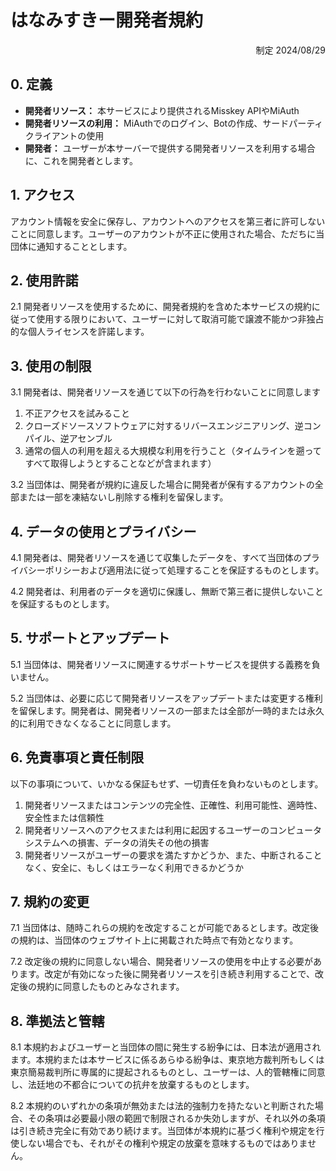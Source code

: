 # はなみすきー開発者規約

<div style="text-align: right;">
制定 2024/08/29
</div>

## 0. 定義

- **開発者リソース：** 本サービスにより提供されるMisskey APIやMiAuth
- **開発者リソースの利用：** MiAuthでのログイン、Botの作成、サードパーティクライアントの使用
- **開発者：** ユーザーが本サーバーで提供する開発者リソースを利用する場合に、これを開発者とします。

## 1. アクセス

アカウント情報を安全に保存し、アカウントへのアクセスを第三者に許可しないことに同意します。ユーザーのアカウントが不正に使用された場合、ただちに当団体に通知することとします。

## 2. 使用許諾

2.1 開発者リソースを使用するために、開発者規約を含めた本サービスの規約に従って使用する限りにおいて、ユーザーに対して取消可能で譲渡不能かつ非独占的な個人ライセンスを許諾します。

## 3. 使用の制限

3.1 開発者は、開発者リソースを通じて以下の行為を行わないことに同意します

1. 不正アクセスを試みること
2. クローズドソースソフトウェアに対するリバースエンジニアリング、逆コンパイル、逆アセンブル
3. 通常の個人の利用を超える大規模な利用を行うこと（タイムラインを遡ってすべて取得しようとすることなどが含まれます）

3.2 当団体は、開発者が規約に違反した場合に開発者が保有するアカウントの全部または一部を凍結ないし削除する権利を留保します。

## 4. データの使用とプライバシー

4.1 開発者は、開発者リソースを通じて収集したデータを、すべて当団体のプライバシーポリシーおよび適用法に従って処理することを保証するものとします。

4.2 開発者は、利用者のデータを適切に保護し、無断で第三者に提供しないことを保証するものとします。

## 5. サポートとアップデート

5.1 当団体は、開発者リソースに関連するサポートサービスを提供する義務を負いません。

5.2 当団体は、必要に応じて開発者リソースをアップデートまたは変更する権利を留保します。開発者は、開発者リソースの一部または全部が一時的または永久的に利用できなくなることに同意します。

## 6. 免責事項と責任制限

以下の事項について、いかなる保証もせず、一切責任を負わないものとします。

1. 開発者リソースまたはコンテンツの完全性、正確性、利用可能性、適時性、安全性または信頼性
2. 開発者リソースへのアクセスまたは利用に起因するユーザーのコンピュータシステムへの損害、データの消失その他の損害
3. 開発者リソースがユーザーの要求を満たすかどうか、また、中断されることなく、安全に、もしくはエラーなく利用できるかどうか

## 7. 規約の変更

7.1 当団体は、随時これらの規約を改定することが可能であるとします。改定後の規約は、当団体のウェブサイト上に掲載された時点で有効となります。

7.2 改定後の規約に同意しない場合、開発者リソースの使用を中止する必要があります。改定が有効になった後に開発者リソースを引き続き利用することで、改定後の規約に同意したものとみなされます。

## 8. 準拠法と管轄

8.1 本規約およびユーザーと当団体の間に発生する紛争には、日本法が適用されます。本規約または本サービスに係るあらゆる紛争は、東京地方裁判所もしくは東京簡易裁判所に専属的に提起されるものとし、ユーザーは、人的管轄権に同意し、法廷地の不都合についての抗弁を放棄するものとします。

8.2 本規約のいずれかの条項が無効または法的強制力を持たないと判断された場合、その条項は必要最小限の範囲で制限されるか失効しますが、それ以外の条項は引き続き完全に有効であり続けます。当団体が本規約に基づく権利や規定を行使しない場合でも、それがその権利や規定の放棄を意味するものではありません。
